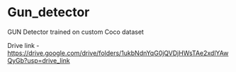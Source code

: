 # Gun_detector


GUN Detector trained on custom Coco dataset

Drive link - https://drive.google.com/drive/folders/1ukbNdnYqG0jQVDjHWsTAe2xdlYAwQyGb?usp=drive_link

